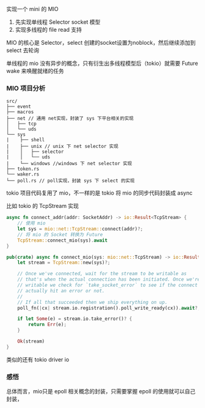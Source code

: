 实现一个 mini 的 MIO

1. 先实现单线程 Selector socket 模型
2. 实现多线程的 file read 支持


MIO 的核心是 Selector，select 创建的socket设置为noblock，然后继续添加到 select 去轮询

单线程的 mio 没有异步的概念，只有衍生出多线程模型后（tokio）就需要 Future wake 来唤醒就绪的任务

### MIO 项目分析

```
src/
├── event
├── macros
├── net // 通用 net实现，封装了 sys 下平台相关的实现
│   ├── tcp
│   └── uds
└── sys
|    ├── shell
|    ├── unix // unix 下 net selector 实现
|    │   ├── selector
|    │   └── uds
|    └── windows //windows 下 net selector 实现
├── token.rs
└── waker.rs
└── poll.rs // poll实现，封装 sys 下 select 的实现
```

tokio 项目代码复用了 mio，不一样的是 tokio 将 mio 的同步代码封装成 async

比如 tokio 的 TcpStream 实现

```rs
async fn connect_addr(addr: SocketAddr) -> io::Result<TcpStream> {
    // 使用 mio
    let sys = mio::net::TcpStream::connect(addr)?;
    // 将 mio 的 Socket 转换为 Future
    TcpStream::connect_mio(sys).await
}

pub(crate) async fn connect_mio(sys: mio::net::TcpStream) -> io::Result<TcpStream> {
    let stream = TcpStream::new(sys)?;

    // Once we've connected, wait for the stream to be writable as
    // that's when the actual connection has been initiated. Once we're
    // writable we check for `take_socket_error` to see if the connect
    // actually hit an error or not.
    //
    // If all that succeeded then we ship everything on up.
    poll_fn(|cx| stream.io.registration().poll_write_ready(cx)).await?;

    if let Some(e) = stream.io.take_error()? {
        return Err(e);
    }

    Ok(stream)
}
```

类似的还有 tokio driver io

### 感悟

总体而言，mio只是 epoll 相关概念的封装，只需要掌握 epoll 的使用就可以自己封装，

